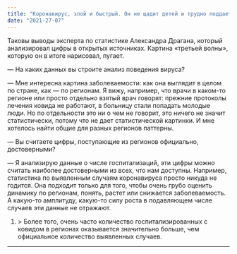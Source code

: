 ```yaml
---
title: "Коронавирус, злой и быстрый. Он не щадит детей и трудно поддается лечению"
date: "2021-27-07"
---
```


Таковы выводы эксперта по статистике Александра Драгана, который анализировал цифры в открытых источниках. Картина «третьей волны», которую он в итоге нарисовал, пугает.

— На каких данных вы строите анализ поведения вируса?

— Мне интересна картина заболеваемости: как она выглядит в целом по стране, как — по регионам. Я вижу, например, что врачи в каком-то регионе или просто отдельно взятый врач говорят: прежние протоколы лечения ковида не работают, в больницу стали попадать молодые люди. Но по отдельности это ни о чем не говорит, это ничего не значит статистически, потому что не дает статистической картинки. И мне хотелось найти общие для разных регионов паттерны.

— Вы считаете цифры, поступающие из регионов официально, достоверными?

— Я анализирую данные о числе госпитализаций, эти цифры можно считать наиболее достоверными из всех, что нам доступны. Например, статистика по выявленным случаям коронавируса просто никуда не годится. Она подходит только для того, чтобы очень грубо оценить динамику по регионам, понять, растет или снижается заболеваемость. А какую-то амплитуду, какую-то силу роста в подавляющем числе случаев эти данные не отражают.

<ol>
<li>
> Более того, очень часто количество госпитализированных с ковидом в регионах оказывается значительно больше, чем официальное количество выявленных случаев.
</li>
</ol>

---
